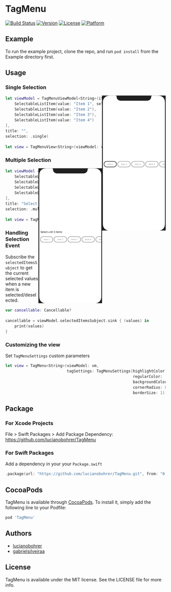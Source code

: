 # TagMenu

[![Build Status](https://travis-ci.com/lucianobohrer/TagMenu.svg?token=qq5fjiKDEp43N6JsJhQv&branch=main)](https://travis-ci.com/lucianobohrer/TagMenu)
[![Version](https://img.shields.io/cocoapods/v/TagMenu.svg?style=flat)](https://cocoapods.org/pods/TagMenu)
[![License](https://img.shields.io/cocoapods/l/TagMenu.svg?style=flat)](https://cocoapods.org/pods/TagMenu)
[![Platform](https://img.shields.io/cocoapods/p/TagMenu.svg?style=flat)](https://cocoapods.org/pods/TagMenu)

## Example

To run the example project, clone the repo, and run `pod install` from the Example directory first.

## Usage

### Single Selection
<img src=Docs/single.gif width=200 align="right" />

```swift
let viewModel = TagMenuViewModel<String>(items: [
    SelectableListItem(value: "Item 1", selected: true),
    SelectableListItem(value: "Item 2"),
    SelectableListItem(value: "Item 3"),
    SelectableListItem(value: "Item 4")
],
title: "",
selection: .single)

let view = TagMenuView<String>(viewModel: viewModel)
```
### Multiple Selection
<img src=Docs/multiple.gif width=200 align="right" />

```swift
let viewModel = TagMenuViewModel<String>(items: [
    SelectableListItem(value: "Item 1"),
    SelectableListItem(value: "Item 2"),
    SelectableListItem(value: "Item 3"),
    SelectableListItem(value: "Item 4")
],
title: "Select until 3 items",
selection: .multiple(max: 3))

let view = TagMenuView<String>(viewModel: viewModel)
```

### Handling Selection Event

Subscribe the `selectedItemsSubject` to get the current selected values when a new item is selected/deselected.

```swift
var cancellable: Cancellable?

cancellable = viewModel.selectedItemsSubject.sink { (values) in
    print(values)
}
```

### Customizing the view

Set `TagMenuSettings` custom parameters

```swift
let view = TagMenu<String>(viewModel: vm,
                           tagSettings: TagMenuSettings(highlightColor: .systemRed,
                                                        regularColor: .gray,
                                                        backgroundColor: .white,
                                                        cornerRadius: 8,
                                                        borderSize: 1))
```

## Package 

### For Xcode Projects

File > Swift Packages > Add Package Dependency: https://github.com/lucianobohrer/TagMenu

### For Swift Packages

Add a dependency in your your `Package.swift`

```swift
.package(url: "https://github.com/lucianobohrer/TagMenu.git", from: "0.1.0"),
```

## CocoaPods 

TagMenu is available through [CocoaPods](https://cocoapods.org). To install
it, simply add the following line to your Podfile:

```ruby
pod 'TagMenu'
```

## Authors

- [lucianobohrer](https://github.com/lucianobohrer)
- [gabrielsilveiraa](https://github.com/gabrielsilveiraa)

## License

TagMenu is available under the MIT license. See the LICENSE file for more info.
